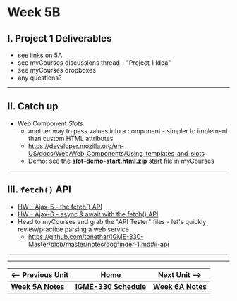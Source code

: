 # Week 5B

## I. Project 1 Deliverables
- see links on 5A
- see myCourses discussions thread - "Project 1 Idea"
- see myCourses dropboxes
- any questions?

<hr>

## II. Catch up
- Web Component *Slots*
  - another way to pass values into a component - simpler to implement than custom HTML attributes
  - https://developer.mozilla.org/en-US/docs/Web/Web_Components/Using_templates_and_slots
  - Demo: see the **slot-demo-start.html.zip** start file in myCourses

<hr>

## III. `fetch()` API

- [HW - Ajax-5 - the fetch() API](https://github.com/tonethar/IGME-330-Master/blob/master/notes/HW-ajax-5.md)
- [HW - Ajax-6 - async & await with the fetch() API](https://github.com/tonethar/IGME-330-Master/blob/master/notes/HW-ajax-6.md)
- Head to myCourses and grab the "API Tester" files - let's quickly review/practice parsing a web service
  - https://github.com/tonethar/IGME-330-Master/blob/master/notes/dogfinder-1.md#ii-api


<hr><hr>

| <-- Previous Unit | Home | Next Unit -->
| --- | --- | --- 
| [**Week 5A Notes**](05A.md)     |  [**IGME-330 Schedule**](../schedule.md) | [**Week 6A Notes**](06A.md)
